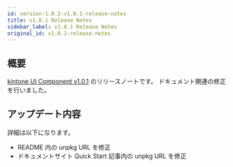 ```yaml
---
id: version-1.0.2-v1.0.1-release-notes
title: v1.0.1 Release Notes
sidebar_label: v1.0.1 Release Notes
original_id: v1.0.1-release-notes
---
```


## 概要

[kintone UI Component v1.0.1](https://github.com/kintone-labs/kintone-ui-component/releases/tag/v1.0.1) のリリースノートです。
ドキュメント関連の修正を行いました。

## アップデート内容

詳細は以下になります。

- README 内の unpkg URL を修正
- ドキュメントサイト Quick Start 記事内の unpkg URL を修正
